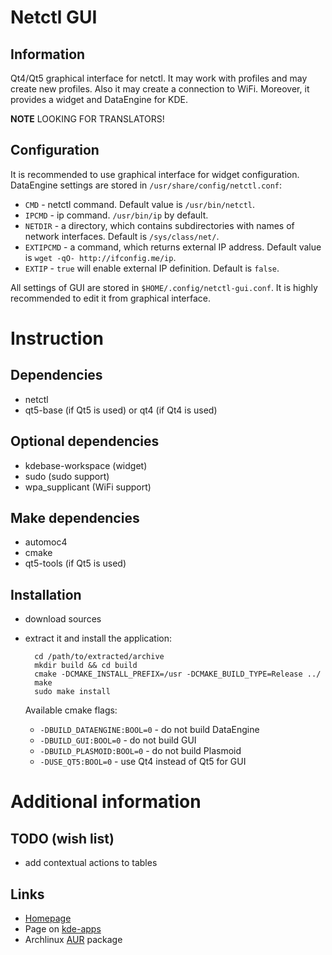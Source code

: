 Netctl GUI
==========

Information
-----------
Qt4/Qt5 graphical interface for netctl. It may work with profiles and may create new profiles. Also it may create a connection to WiFi. Moreover, it provides a widget and DataEngine for KDE.

**NOTE** LOOKING FOR TRANSLATORS!

Configuration
-------------
It is recommended to use graphical interface for widget configuration. DataEngine settings are stored in `/usr/share/config/netctl.conf`:

* `CMD` - netctl command. Default value is `/usr/bin/netctl`.
* `IPCMD` - ip command. `/usr/bin/ip` by default.
* `NETDIR` - a directory, which contains subdirectories with names of network interfaces. Default is `/sys/class/net/`.
* `EXTIPCMD` - a command, which returns external IP address. Default value is `wget -qO- http://ifconfig.me/ip`.
* `EXTIP` - `true` will enable external IP definition. Default is `false`.

All settings of GUI are stored in `$HOME/.config/netctl-gui.conf`. It is highly recommended to edit it from graphical interface.

Instruction
===========

Dependencies
------------
* netctl
* qt5-base (if Qt5 is used) or qt4 (if Qt4 is used)

Optional dependencies
---------------------
* kdebase-workspace (widget)
* sudo (sudo support)
* wpa_supplicant (WiFi support)

Make dependencies
-----------------
* automoc4
* cmake
* qt5-tools (if Qt5 is used)

Installation
------------
* download sources
* extract it and install the application:

        cd /path/to/extracted/archive
        mkdir build && cd build
        cmake -DCMAKE_INSTALL_PREFIX=/usr -DCMAKE_BUILD_TYPE=Release ../
        make
        sudo make install

  Available cmake flags:

  * `-DBUILD_DATAENGINE:BOOL=0` - do not build DataEngine
  * `-DBUILD_GUI:BOOL=0` - do not build GUI
  * `-DBUILD_PLASMOID:BOOL=0` - do not build Plasmoid
  * `-DUSE_QT5:BOOL=0` - use Qt4 instead of Qt5 for GUI

Additional information
======================

TODO (wish list)
----------------

* add contextual actions to tables

Links
-----
* [Homepage](http://arcanis.name/projects/netctl-gui)
* Page on [kde-apps](http://kde-apps.org/content/show.php?content=164490)
* Archlinux [AUR](https://aur.archlinux.org/packages/netctl-gui) package
